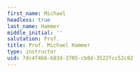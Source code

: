 ```yaml
---
first_name: Michael
headless: true
last_name: Hammer
middle_initial: ''
salutation: Prof.
title: Prof. Michael Hammer
type: instructor
uid: 7dc4f466-b83d-3705-cb8d-3522fcc52c82
---
```

